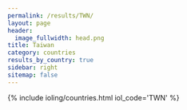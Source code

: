 ```yaml
---
permalink: /results/TWN/
layout: page
header:
  image_fullwidth: head.png
title: Taiwan
category: countries
results_by_country: true
sidebar: right
sitemap: false
---
```


{% include ioling/countries.html iol_code='TWN' %}